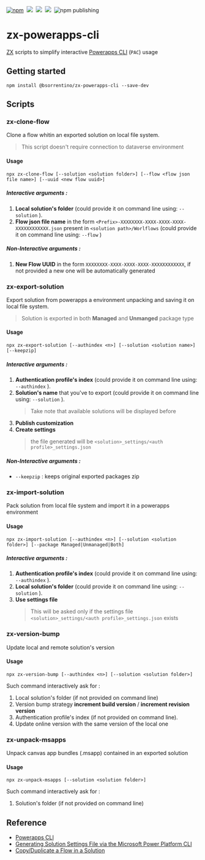 [![npm](https://img.shields.io/npm/v/@bsorrentino/zx-powerapps-cli.svg)](https://www.npmjs.com/package/@bsorrentino/zx-powerapps-cli)&nbsp;
<img src="https://img.shields.io/github/forks/bsorrentino/zx-powerapps-cli.svg">&nbsp;
<img src="https://img.shields.io/github/stars/bsorrentino/zx-powerapps-cli.svg">&nbsp;
<a href="https://github.com/bsorrentino/zx-powerapps-cli/issues">
<img src="https://img.shields.io/github/issues/bsorrentino/zx-powerapps-cli.svg"></a>&nbsp;
![npm publishing](https://github.com/bsorrentino/zx-powerapps-cli/actions/workflows/npm-publish.yml/badge.svg)

# zx-powerapps-cli

[ZX] scripts to simplify interactive [Powerapps CLI] (`PAC`) usage

## Getting started 

```
npm install @bsorrentino/zx-powerapps-cli --save-dev
```

## Scripts

### zx-clone-flow

Clone a flow whitin an exported solution on local file system.
> This script doesn't require connection to dataverse environment

#### Usage 
```
npx zx-clone-flow [--solution <solution folder>] [--flow <flow json file name>] [--uuid <new flow uuid>]
```
##### Interactive arguments :
1. **Local solution's folder** (could provide it on command line using: `--solution` ).  
1. **Flow json file name** in the form `<Prefix>-XXXXXXXX-XXXX-XXXX-XXXX-XXXXXXXXXXXX.json` present in `<solution path>/Worlflows` (could provide it on command line using: `--flow` )

##### Non-Interactive arguments :
1. **New Flow UUID** in the form `XXXXXXXX-XXXX-XXXX-XXXX-XXXXXXXXXXXX`, if not provided a new one will be automatically generated

### zx-export-solution
Export solution from powerapps a environment unpacking and saving it on local file system.
> Solution is exported in both **Managed** and **Unmanged** package type

#### Usage 
```
npx zx-export-solution [--authindex <n>] [--solution <solution name>] [--keepzip]
```
##### Interactive arguments :
1. **Authentication profile's index** (could provide it on command line using: `--authindex` ).
1. **Solution's name** that you've to export (could provide it on command line using: `--solution` ). 
   > Take note that available solutions will be displayed before
1. **Publish customization**
1. **Create settings**
   > the file generated will be `<solution>_settings/<auth profile>_settings.json`
##### Non-Interactive arguments :
* `--keepzip` : keeps original exported packages zip

### zx-import-solution
Pack solution from local file system and import it in a powerapps environment 

#### Usage 
```
npx zx-import-solution [--authindex <n>] [--solution <solution folder>] [--package Managed|Unmanaged|Both]
```
##### Interactive arguments :
1. **Authentication profile's index** (could provide it on command line using: `--authindex` ).
1. **Local solution's folder** (could provide it on command line using: `--solution` ). 
1. **Use settings file**
   > This will be asked only if the settings file `<solution>_settings/<auth profile>_settings.json` exists 

### zx-version-bump
Update local and remote solution's version

#### Usage 
```
npx zx-version-bump [--authindex <n>] [--solution <solution folder>]
```
Such command interactively ask for :
1. Local solution's folder (if not provided on command line) 
1. Version bump strategy **increment build version** / **increment revision version**
1. Authentication profile's index (if not provided on command line).
1. Update online version with the same version of the local one

### zx-unpack-msapps
Unpack canvas app bundles (.msapp) contained in an exported solution

#### Usage 
```
npx zx-unpack-msapps [--solution <solution folder>]
```
Such command interactively ask for :
1. Solution's folder (if not provided on command line) 

## Reference 

* [Powerapps CLI](https://docs.microsoft.com/en-us/power-apps/developer/data-platform/powerapps-cli#common-commands)
* [Generating Solution Settings File via the Microsoft Power Platform CLI](https://crmchap.co.uk/generating-solution-settings-file-via-the-microsoft-power-platform-cli/)
* [Copy/Duplicate a Flow in a Solution]

[Powerapps CLI]: https://docs.microsoft.com/en-us/power-apps/developer/data-platform/powerapps-cli#common-commands
[ZX]: https://www.npmjs.com/package/zx
[Powerapps CLI (pac)]: https://docs.microsoft.com/en-us/powerapps/developer/data-platform/powerapps-cli
[Copy/Duplicate a Flow in a Solution]: https://powerusers.microsoft.com/t5/Building-Flows/Copy-Duplicate-a-Flow-in-a-Solution/td-p/487483